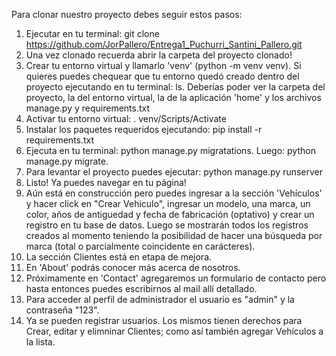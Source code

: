 Para clonar nuestro proyecto debes seguir estos pasos:
1. Ejecutar en tu terminal: git clone https://github.com/JorPallero/Entrega1_Puchurri_Santini_Pallero.git
2. Una vez clonado recuerda abrir la carpeta del proyecto clonado!
3. Crear tu entorno virtual y llamarlo 'venv' (python -m venv venv).  Si quieres puedes chequear que tu entorno quedó creado dentro del proyecto ejecutando en tu terminal: ls.  Deberías poder ver la carpeta del proyecto, la del entorno virtual, la de la aplicación 'home' y los archivos manage.py y requirements.txt
4. Activar tu entorno virtual: . venv/Scripts/Activate
5. Instalar los paquetes requeridos ejecutando: pip install -r requirements.txt
6. Ejecuta en tu terminal: python manage.py migratations.  Luego: python manage.py migrate.
7. Para levantar el proyecto puedes ejecutar: python manage.py runserver  
8. Listo!  Ya puedes navegar en tu página!
9. Aún está en construcción pero puedes ingresar a la sección 'Vehículos' y hacer click en "Crear Vehiculo", ingresar un modelo, una marca, un color, años de antiguedad y fecha de fabricación (optativo) y crear un registro en tu base de datos. Luego se mostrarán todos los registros creados al momento teniendo la posibilidad de hacer una búsqueda por marca (total o parcialmente coincidente en carácteres). 
10. La sección Clientes está en etapa de mejora.
11. En 'About' podrás conocer más acerca de nosotros.
12. Próximamente en 'Contact' agregaremos un formulario de contacto pero hasta entonces puedes escribirnos al mail allí detallado.
13. Para acceder al perfil de administrador el usuario es "admin" y la contraseña "123".
14. Ya se pueden registrar usuarios. Los mismos tienen derechos para Crear, editar y elimninar Clientes; como así también agregar Vehículos a la lista.
